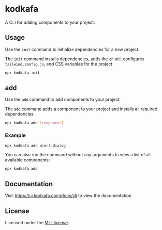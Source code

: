 # kodkafa

A CLI for adding components to your project.

## Usage

Use the `init` command to initialize dependencies for a new project.

The `init` command installs dependencies, adds the `cn` util, configures `tailwind.config.js`, and CSS variables for the project.

```bash
npx kodkafa init
```

## add

Use the `add` command to add components to your project.

The `add` command adds a component to your project and installs all required dependencies.

```bash
npx kodkafa add [component]
```

### Example

```bash
npx kodkafa add alert-dialog
```

You can also run the command without any arguments to view a list of all available components:

```bash
npx kodkafa add
```

## Documentation

Visit https://ui.kodkafa.com/docs/cli to view the documentation.

## License

Licensed under the [MIT license](https://github.com/kodkafa/ui/blob/main/LICENSE.md).

